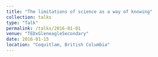 ```yaml
---
title: "The limitations of science as a way of knowing"
collection: talks
type: "Talk"
permalink: /talks/2016-01-01
venue: "TEDxGleneagleSecondary"
date: 2016-01-15
location: "Coquitlam, British Columbia"
---
```

